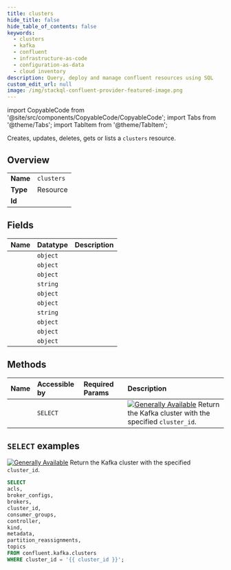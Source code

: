 ```yaml
---
title: clusters
hide_title: false
hide_table_of_contents: false
keywords:
  - clusters
  - kafka
  - confluent
  - infrastructure-as-code
  - configuration-as-data
  - cloud inventory
description: Query, deploy and manage confluent resources using SQL
custom_edit_url: null
image: /img/stackql-confluent-provider-featured-image.png
---
```


import CopyableCode from '@site/src/components/CopyableCode/CopyableCode';
import Tabs from '@theme/Tabs';
import TabItem from '@theme/TabItem';

Creates, updates, deletes, gets or lists a <code>clusters</code> resource.

## Overview
<table><tbody>
<tr><td><b>Name</b></td><td><code>clusters</code></td></tr>
<tr><td><b>Type</b></td><td>Resource</td></tr>
<tr><td><b>Id</b></td><td><CopyableCode code="confluent.kafka.clusters" /></td></tr>
</tbody></table>

## Fields
| Name | Datatype | Description |
|:-----|:---------|:------------|
| <CopyableCode code="acls" /> | `object` |  |
| <CopyableCode code="broker_configs" /> | `object` |  |
| <CopyableCode code="brokers" /> | `object` |  |
| <CopyableCode code="cluster_id" /> | `string` |  |
| <CopyableCode code="consumer_groups" /> | `object` |  |
| <CopyableCode code="controller" /> | `object` |  |
| <CopyableCode code="kind" /> | `string` |  |
| <CopyableCode code="metadata" /> | `object` |  |
| <CopyableCode code="partition_reassignments" /> | `object` |  |
| <CopyableCode code="topics" /> | `object` |  |

## Methods
| Name | Accessible by | Required Params | Description |
|:-----|:--------------|:----------------|:------------|
| <CopyableCode code="get_kafka_cluster" /> | `SELECT` | <CopyableCode code="cluster_id" /> | [![Generally Available](https://img.shields.io/badge/Lifecycle%20Stage-Generally%20Available-%2345c6e8)](#section/Versioning/API-Lifecycle-Policy) Return the Kafka cluster with the specified ``cluster_id``. |

## `SELECT` examples

[![Generally Available](https://img.shields.io/badge/Lifecycle%20Stage-Generally%20Available-%2345c6e8)](#section/Versioning/API-Lifecycle-Policy) Return the Kafka cluster with the specified ``cluster_id``.


```sql
SELECT
acls,
broker_configs,
brokers,
cluster_id,
consumer_groups,
controller,
kind,
metadata,
partition_reassignments,
topics
FROM confluent.kafka.clusters
WHERE cluster_id = '{{ cluster_id }}';
```